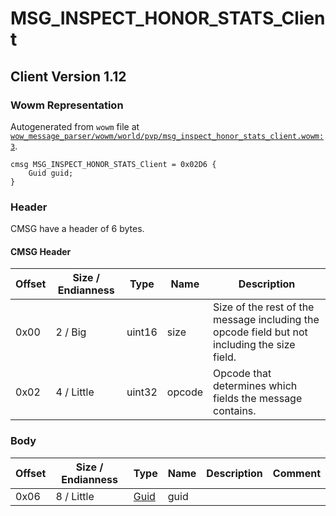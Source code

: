 # MSG_INSPECT_HONOR_STATS_Client

## Client Version 1.12

### Wowm Representation

Autogenerated from `wowm` file at [`wow_message_parser/wowm/world/pvp/msg_inspect_honor_stats_client.wowm:3`](https://github.com/gtker/wow_messages/tree/main/wow_message_parser/wowm/world/pvp/msg_inspect_honor_stats_client.wowm#L3).
```rust,ignore
cmsg MSG_INSPECT_HONOR_STATS_Client = 0x02D6 {
    Guid guid;
}
```
### Header

CMSG have a header of 6 bytes.

#### CMSG Header

| Offset | Size / Endianness | Type   | Name   | Description |
| ------ | ----------------- | ------ | ------ | ----------- |
| 0x00   | 2 / Big           | uint16 | size   | Size of the rest of the message including the opcode field but not including the size field.|
| 0x02   | 4 / Little        | uint32 | opcode | Opcode that determines which fields the message contains.|

### Body

| Offset | Size / Endianness | Type | Name | Description | Comment |
| ------ | ----------------- | ---- | ---- | ----------- | ------- |
| 0x06 | 8 / Little | [Guid](../spec/packed-guid.md) | guid |  |  |


